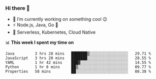 ### Hi there 👋

<!--
**nodejh/nodejh** is a ✨ _special_ ✨ repository because its `README.md` (this file) appears on your GitHub profile.

Here are some ideas to get you started:

- 🔭 I’m currently working on ...
- 🌱 I’m currently learning ...
- 👯 I’m looking to collaborate on ...
- 🤔 I’m looking for help with ...
- 💬 Ask me about ...
- 📫 How to reach me: ...
- 😄 Pronouns: ...
- ⚡ Fun fact: ...
-->

- 🔭 I’m currently working on something cool :wink:
- ⚡ Node.js, Java, Go :thought_balloon:
- 🤖 Serverless, Kubernetes, Cloud Native

📊 **This week I spent my time on**

<!--START_SECTION:waka-->
```text
Java         3 hrs 28 mins   ███████▒░░░░░░░░░░░░░░░░░   29.71 % 
JavaScript   3 hrs 20 mins   ███████░░░░░░░░░░░░░░░░░░   28.55 % 
YAML         1 hr 42 mins    ███▓░░░░░░░░░░░░░░░░░░░░░   14.55 % 
Python       1 hr 8 mins     ██▒░░░░░░░░░░░░░░░░░░░░░░   09.77 % 
Properties   58 mins         ██░░░░░░░░░░░░░░░░░░░░░░░   08.38 % 
```
<!--END_SECTION:waka-->


<!--
:traffic_light: **Visitors**

![visitors](https://visitor-badge.glitch.me/badge?page_id=nodejh.nodejh)
-->
